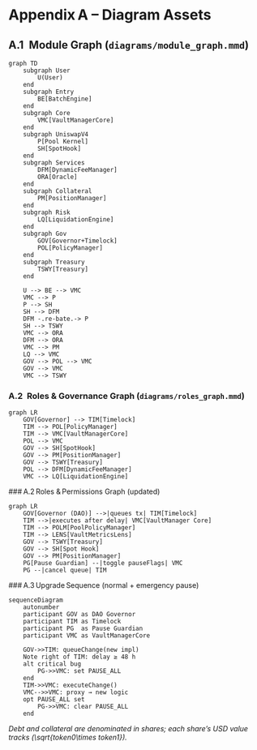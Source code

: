 # Appendix A – Diagram Assets

## A.1 Module Graph (`diagrams/module_graph.mmd`)

```mermaid
graph TD
    subgraph User
        U(User)
    end
    subgraph Entry
        BE[BatchEngine]
    end
    subgraph Core
        VMC[VaultManagerCore]
    end
    subgraph UniswapV4
        P[Pool Kernel]
        SH[SpotHook]
    end
    subgraph Services
        DFM[DynamicFeeManager]
        ORA[Oracle]
    end
    subgraph Collateral
        PM[PositionManager]
    end
    subgraph Risk
        LQ[LiquidationEngine]
    end
    subgraph Gov
        GOV[Governor+Timelock]
        POL[PolicyManager]
    end
    subgraph Treasury
        TSWY[Treasury]
    end

    U --> BE --> VMC
    VMC --> P
    P --> SH
    SH --> DFM
    DFM -.re‑bate.-> P
    SH --> TSWY
    VMC --> ORA
    DFM --> ORA
    VMC --> PM
    LQ --> VMC
    GOV --> POL --> VMC
    GOV --> VMC
    VMC --> TSWY
```

### A.2 Roles & Governance Graph (`diagrams/roles_graph.mmd`)

```mermaid
graph LR
    GOV[Governor] --> TIM[Timelock]
    TIM --> POL[PolicyManager]
    TIM --> VMC[VaultManagerCore]
    POL --> VMC
    GOV --> SH[SpotHook]
    GOV --> PM[PositionManager]
    GOV --> TSWY[Treasury]
    POL --> DFM[DynamicFeeManager]
    VMC --> LQ[LiquidationEngine]
```

\### A.2 Roles & Permissions Graph (updated)

```mermaid
graph LR
    GOV[Governor (DAO)] -->|queues tx| TIM[Timelock]
    TIM -->|executes after delay| VMC[VaultManager Core]
    TIM --> POLM[PoolPolicyManager]
    TIM --> LENS[VaultMetricsLens]
    GOV --> TSWY[Treasury]
    GOV --> SH[Spot Hook]
    GOV --> PM[PositionManager]
    PG[Pause Guardian] --|toggle pauseFlags| VMC
    PG --|cancel queue| TIM
```

\### A.3 Upgrade Sequence (normal + emergency pause)

```mermaid
sequenceDiagram
    autonumber
    participant GOV as DAO Governor
    participant TIM as Timelock
    participant PG  as Pause Guardian
    participant VMC as VaultManagerCore

    GOV->>TIM: queueChange(new impl)
    Note right of TIM: delay ≥ 48 h
    alt critical bug
        PG->>VMC: set PAUSE_ALL
    end
    TIM->>VMC: executeChange()
    VMC-->>VMC: proxy → new logic
    opt PAUSE_ALL set
        PG->>VMC: clear PAUSE_ALL
    end
```
*Debt and collateral are denominated in shares; each share’s USD value tracks \(\sqrt{token0\times token1}\).* 

